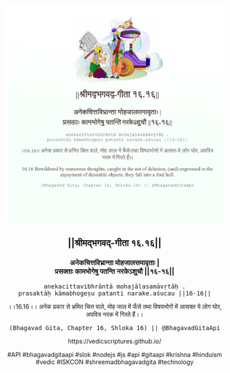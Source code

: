 <img src="../../asset/BG_16_16.png"/>
<center><h2>||श्रीमद्‍भगवद्‍-गीता १६.१६||</h2>
<h3>अनेकचित्तविभ्रान्ता मोहजालसमावृताः |<br/>प्रसक्ताः कामभोगेषु पतन्ति नरकेऽशुचौ ||१६-१६||</h3>
<pre>anekacittavibhrāntā mohajālasamāvṛtāḥ .<br/>prasaktāḥ kāmabhogeṣu patanti narake.aśucau ||16-16||</pre>
<p>।।16.16।। अनेक प्रकार से भ्रमित चित्त वाले, मोह जाल में फँसे तथा विषयभोगों में आसक्त ये लोग घोर, अपवित्र नरक में गिरते हैं।।</p>
<pre>(Bhagavad Gita, Chapter 16, Shloka 16) || @BhagavadGitaApi</pre><p>https://vedicscriptures.github.io/</p><p>#API #bhagavadgitaapi #slok #nodejs #js #api #gitaapi #krishna #hinduism #vedic #ISKCON #shreemadbhagavadgita #technology</p></center>